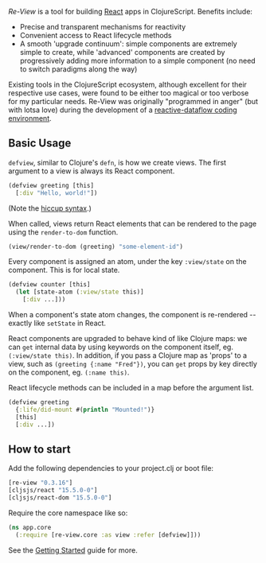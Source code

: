_Re-View_ is a tool for building [React](https://facebook.github.io/react/) apps in ClojureScript. Benefits include:

- Precise and transparent mechanisms for reactivity
- Convenient access to React lifecycle methods
- A smooth 'upgrade continuum': simple components are extremely simple to create, while 'advanced' components are created by progressively adding more information to a simple component (no need to switch paradigms along the way)

Existing tools in the ClojureScript ecosystem, although excellent for their respective use cases, were found to be either too magical or too verbose for my particular needs. Re-View was originally "programmed in anger" (but with lotsa love) during the development of a [reactive-dataflow coding environment](http://px16.matt.is/).

## Basic Usage

`defview`, similar to Clojure's `defn`, is how we create views. The first argument to a view is always its React component.

```clj
(defview greeting [this]
  [:div "Hello, world!"])
```

(Note the [hiccup syntax](/docs/hiccup/syntax-guide).)

When called, views return React elements that can be rendered to the page using the `render-to-dom` function.

```clj
(view/render-to-dom (greeting) "some-element-id")
```

Every component is assigned an atom, under the key `:view/state` on the component. This is for local state.

```clj
(defview counter [this]
  (let [state-atom (:view/state this)]
    [:div ...]))
```

When a component's state atom changes, the component is re-rendered -- exactly like `setState` in React.

React components are upgraded to behave kind of like Clojure maps: we can  `get` internal data by using keywords on the component itself, eg. `(:view/state this)`. In addition, if you pass a Clojure map as 'props' to a view, such as `(greeting {:name "Fred"})`, you can `get` props by key directly on the component, eg. `(:name this)`.

React lifecycle methods can be included in a map before the argument list.

```clj
(defview greeting
  {:life/did-mount #(println "Mounted!")}
  [this]
  [:div ...])
```

## How to start

Add the following dependencies to your project.clj or boot file:

```clj
[re-view "0.3.16"]
[cljsjs/react "15.5.0-0"]
[cljsjs/react-dom "15.5.0-0"]
```

Require the core namespace like so:

```clj
(ns app.core
  (:require [re-view.core :as view :refer [defview]]))
```
See the [Getting Started](/docs/re-view/getting-started) guide for more.


